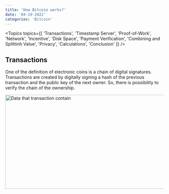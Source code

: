 ```yaml
---
title: 'How Bitcoin works?'
date: '04-19-2022'
categories: 'Bitcoin'
---
```


<Topics topics={[
    'Transactions',
    'Timestamp Server',
    'Proof-of-Work',
    'Network',
    'Incentive',
    'Disk Space',
    'Payment Verification',
    'Combining and Splittinh Value',
    'Privacy',
    'Calculations',
    'Conclusion'
]} />

## Transactions

One of the definition of electronic coins is a chain of digital signatures. Transactions are created by digitally signing a hash of the previous transaction and the public key of the next owner. So, there is possibility to verify the chain of the ownership.

<Image src='/images/how-bitcoin-works/image1.png' alt='Data that transaction contain' width="800" height="300" />